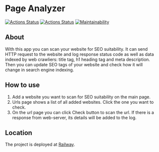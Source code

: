 # Page Analyzer
[![Actions Status](https://github.com/davydovks/php-project-9/workflows/hexlet-check/badge.svg)](https://github.com/davydovks/php-project-9/actions/workflows/hexlet-check.yml)
[![Actions Status](https://github.com/davydovks/php-project-9/workflows/php_codesniffer/badge.svg)](https://github.com/davydovks/php-project-9/actions/workflows/phpcs.yml)
[![Maintainability](https://api.codeclimate.com/v1/badges/7d531fff4fe4bf8195c8/maintainability)](https://codeclimate.com/github/davydovks/php-project-9/maintainability)

## About
With this app you can scan your website for SEO suitability. It can send HTTP request to the website and log response status code as well as data indexed by web crawliers: title tag, h1 heading tag and meta description. Then you can update SEO tags of your website and check how it will change in search engine indexing.

## How to use
1. Add a website you want to scan for SEO suitability on the main page.
2. Urls page shows a list of all added websites. Click the one you want to check.
3. On the url page you can click Check button to scan the url. If there is a response from web-server, its details will be added to the log.

## Location
The project is deployed at [Railway](https://php-project-9-production-1.up.railway.app).

